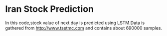 # Iran Stock Prediction
In this code,stock value of next day is predicted using LSTM.Data is gathered from http://www.tsetmc.com and contains about 690000 samples.
